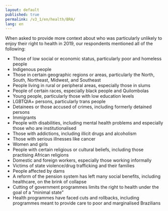 ```yaml
---
layout: default
published: true
permalink: /v3_1/en/health/BRA/
lang: en
---
```

When asked to provide more context about who was particularly unlikely to enjoy their right to health in 2019, our respondents mentioned all of the following:

-	Those of low social or economic status, particularly poor and homeless people
-	Indigenous people
-	Those in certain geographic regions or areas, particularly the North, South, Northeast, Midwest, and Southeast
-	People living in rural or peripheral areas, especially those in slums
-	People of certain races, especially black people and Quilombolas
-	Young people, particularly those with low education levels
-	LGBTQIA+ persons, particularly trans people
-	Detainees or those accused of crimes, including formerly detained persons
-	Immigrants
-	People with disabilities, including mental health problems and especially those who are institutionalised
-	Those with addictions, including illicit drugs and alcoholism
-	Those with serious illnesses like cancer
-	Women and girls
-	People with certain religious or cultural beliefs, including those practising African religions
-	Domestic and foreign workers, especially those working informally
-	Victims of state violence/drug trafficking and their families
-	People affected by dams
-	A reform of the pension system has left many social benefits, including healthcare, on the brink of collapse
-	Cutting of government programmes limits the right to health under the goal of a “minimal state”
-	Health programmes have faced cuts and rollbacks, including programmes meant to provide care to poor and marginalised Brazilians
